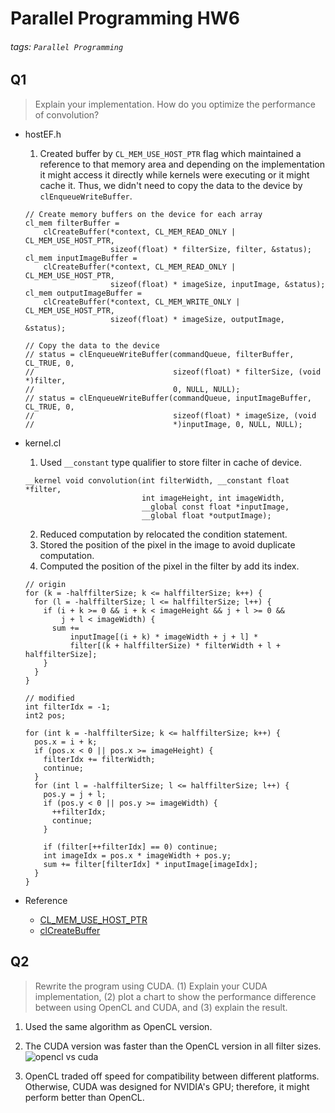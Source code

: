 # Parallel Programming HW6

###### tags: `Parallel Programming`

## Q1

> Explain your implementation. How do you optimize the performance of convolution?

* hostEF.h
  1. Created buffer by `CL_MEM_USE_HOST_PTR` flag which maintained a reference to that memory area and depending on the implementation it might access it directly while kernels were executing or it might cache it. Thus,  we didn't need to copy the data to the device by `clEnqueueWriteBuffer`.

  ```c=
  // Create memory buffers on the device for each array
  cl_mem filterBuffer =
      clCreateBuffer(*context, CL_MEM_READ_ONLY | CL_MEM_USE_HOST_PTR,
                     sizeof(float) * filterSize, filter, &status);
  cl_mem inputImageBuffer =
      clCreateBuffer(*context, CL_MEM_READ_ONLY | CL_MEM_USE_HOST_PTR,
                     sizeof(float) * imageSize, inputImage, &status);
  cl_mem outputImageBuffer =
      clCreateBuffer(*context, CL_MEM_WRITE_ONLY | CL_MEM_USE_HOST_PTR,
                     sizeof(float) * imageSize, outputImage, &status);

  // Copy the data to the device
  // status = clEnqueueWriteBuffer(commandQueue, filterBuffer, CL_TRUE, 0,
  //                               sizeof(float) * filterSize, (void *)filter,
  //                               0, NULL, NULL);
  // status = clEnqueueWriteBuffer(commandQueue, inputImageBuffer, CL_TRUE, 0,
  //                               sizeof(float) * imageSize, (void
  //                               *)inputImage, 0, NULL, NULL);
  ```

* kernel.cl
  1. Used `__constant` type qualifier to store filter in cache of device.
  
  ```c=
  __kernel void convolution(int filterWidth, __constant float *filter,
                            int imageHeight, int imageWidth,
                            __global const float *inputImage,
                            __global float *outputImage);
  ```

  2. Reduced computation by relocated the condition statement.  
  3. Stored the position of the pixel in the image to avoid duplicate computation.
  4. Computed the position of the pixel in the filter by add its index.

  ```c=
  // origin
  for (k = -halffilterSize; k <= halffilterSize; k++) {
    for (l = -halffilterSize; l <= halffilterSize; l++) {
      if (i + k >= 0 && i + k < imageHeight && j + l >= 0 &&
          j + l < imageWidth) {
        sum +=
            inputImage[(i + k) * imageWidth + j + l] *
            filter[(k + halffilterSize) * filterWidth + l + halffilterSize];
      }
    }
  }

  // modified
  int filterIdx = -1;
  int2 pos;

  for (int k = -halffilterSize; k <= halffilterSize; k++) {
    pos.x = i + k;
    if (pos.x < 0 || pos.x >= imageHeight) {
      filterIdx += filterWidth;
      continue;
    }
    for (int l = -halffilterSize; l <= halffilterSize; l++) {
      pos.y = j + l;
      if (pos.y < 0 || pos.y >= imageWidth) {
        ++filterIdx;
        continue;
      }

      if (filter[++filterIdx] == 0) continue;
      int imageIdx = pos.x * imageWidth + pos.y;
      sum += filter[filterIdx] * inputImage[imageIdx];
    }
  }
  ```

* Reference
  * [CL_MEM_USE_HOST_PTR](https://stackoverflow.com/questions/25496656/cl-mem-use-host-ptr-vs-cl-mem-copy-host-ptr-vs-cl-mem-alloc-host-ptr)
  * [clCreateBuffer](https://man.opencl.org/clCreateBuffer.html?fbclid=IwAR2YjajINvaNXaKykiV7fxYmsMYfFbvi8rxP5RwIJ0z9xXSE6eIfkCwFc7Q#:~:text=OpenCL%20implementations%20are%20allowed%20to%20cache%20the%20buffer%20contents%20pointed%20to%20by%20host_ptr%20in%20device%20memory.%20This%20cached%20copy%20can%20be%20used%20when%20kernels%20are%20executed%20on%20a%20device.)

## Q2

> Rewrite the program using CUDA. (1) Explain your CUDA implementation, (2) plot a chart to show the performance difference between using OpenCL and CUDA, and (3) explain the result.

1. Used the same algorithm as OpenCL version.

2. The CUDA version was faster than the OpenCL version in all filter sizes.
  ![opencl vs cuda](https://i.imgur.com/d9STTMu.png)

3. OpenCL traded off speed for compatibility between different platforms. Otherwise, CUDA was designed for NVIDIA's GPU; therefore, it might perform better than OpenCL.
